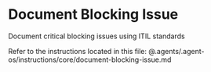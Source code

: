 # Document Blocking Issue

Document critical blocking issues using ITIL standards

Refer to the instructions located in this file:
@.agents/.agent-os/instructions/core/document-blocking-issue.md